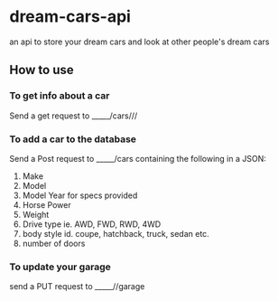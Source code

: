 # dream-cars-api

an api to store your dream cars and look at other people's dream cars

## How to use

### To get info about a car

Send a get request to _____/cars/<make>/<model>/<year>

### To add a car to the database

Send a Post request to _____/cars containing the following in a JSON:
1. Make
2. Model
3. Model Year for specs provided
4. Horse Power
5. Weight
6. Drive type ie. AWD, FWD, RWD, 4WD
7. body style id. coupe, hatchback, truck, sedan etc.
8. number of doors

### To update your garage

send a PUT request to _____/<userid>/garage
